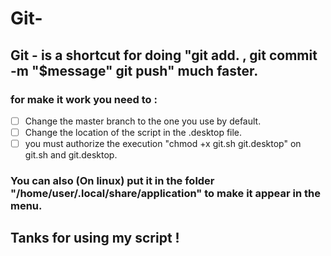 # Git-

## Git - is a shortcut for doing "git add. , git commit -m "$message" git push" much faster.
### for make it work you need to : 
- [ ] Change the master branch to the one you use by default. 
- [ ] Change the location of the script in the .desktop file. 
- [ ] you must authorize the execution "chmod +x git.sh git.desktop" on git.sh and git.desktop. 

### You can also (On linux) put it in the folder "/home/user/.local/share/application" to make it appear in the menu.

## Tanks for using my script ! 
